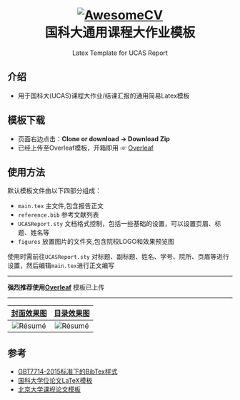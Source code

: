 

<h1 align="center">
  <a href="https://github.com/swq123459/GZHU-Report-Latex-Version">
    <img alt="AwesomeCV" src="https://github.com/jweihe/UCAS_Latex_Template/blob/main/figures/ucas_logo.png"  />
  </a>

  <br />
  国科大通用课程大作业模板

</h1>

<p align="center">
  Latex Template for UCAS Report
</p>


## 介绍
- 用于国科大(UCAS)课程大作业/结课汇报的通用简易Latex模板

## 模板下载

* 页面右边点击：**Clone or download -> Download Zip**
* 已经上传至Overleaf模板，开箱即用 ☞ [Overleaf](https://github.com/mohuangrui/ucasthesis/wiki/字体配置#linuxoverleaf-系统的字体配置)

## 使用方法
默认模板文件由以下四部分组成：

- `main.tex` 主文件,包含报告正文
- `reference.bib` 参考文献列表
- `UCASReport.sty` 文档格式控制，包括一些基础的设置，可以设置页眉、标题、姓名等
- `figures` 放置图片的文件夹,包含院校LOGO和效果预览图

使用时需前往`UCASReport.sty` 对标题、副标题、姓名、学号、院所、页眉等进行设置，然后编辑`main.tex`进行正文编写

--------- 
 **强烈推荐使用[Overleaf](https://github.com/mohuangrui/ucasthesis/wiki/字体配置#linuxoverleaf-系统的字体配置)** 模板已上传 

---------

|  [封面效果图](https://github.com/jweihe/UCAS_Latex_Template/blob/main/figures/ucas_report.png) |  [目录效果图](https://github.com/jweihe/UCAS_Latex_Template/blob/main/figures/index.png)| 
|:---:|:---:|
| ![Résumé](https://github.com/jweihe/UCAS_Latex_Template/blob/main/figures/ucas_report.png?raw=true) | ![Résumé](https://github.com/jweihe/UCAS_Latex_Template/blob/main/figures/index.png?raw=true)| 

## 参考

+ [GBT7714-2015标准下的BibTex样式](https://github.com/zepinglee/gbt7714-bibtex-style)
+ [国科大学位论文LaTeX模板](https://github.com/mohuangrui/ucasthesis)
+ [北京大学课程论文模板](https://www.overleaf.com/latex/templates/bei-jing-da-xue-ke-cheng-lun-wen-mo-ban/yntmqcktrzfh)

